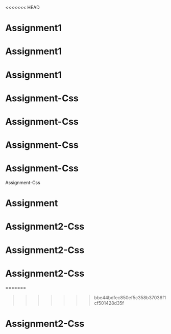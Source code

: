 <<<<<<< HEAD
# Assignment1
# Assignment1
# Assignment1
# Assignment-Css
# Assignment-Css
# Assignment-Css
# Assignment-Css
Assignment-Css
# Assignment
# Assignment2-Css
# Assignment2-Css
# Assignment2-Css
=======

>>>>>>> bbe44bdfec850ef5c358b37036f1cf501428d35f
# Assignment2-Css
